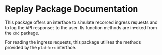 # Replay Package Documentation

This package offers an interface to simulate recorded 
ingress requests and to log the API responses to the 
user. Its function methods are invoked from the `cmd` 
package.

For reading the ingress requests, this package utilizes 
the methods provided by the `platform` interface.